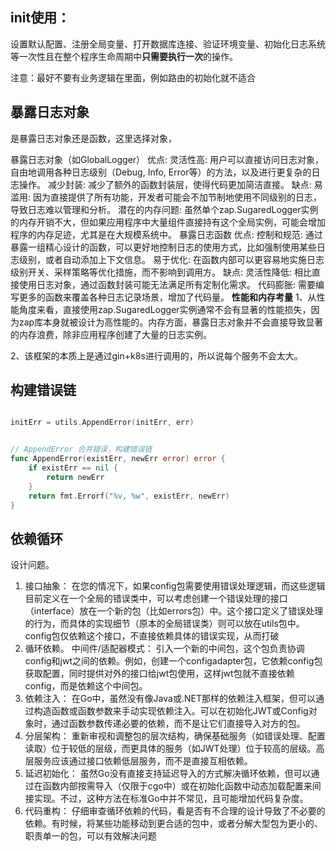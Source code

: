 ## init使用：
设置默认配置、注册全局变量、打开数据库连接、验证环境变量、初始化日志系统等一次性且在整个程序生命周期中**只需要执行一次**的操作。

注意：最好不要有业务逻辑在里面，例如路由的初始化就不适合





## 暴露日志对象

是暴露日志对象还是函数，这里选择对象，

暴露日志对象（如GlobalLogger）
优点:
灵活性高: 用户可以直接访问日志对象，自由地调用各种日志级别（Debug, Info, Error等）的方法，以及进行更复杂的日志操作。
减少封装: 减少了额外的函数封装层，使得代码更加简洁直接。
缺点:
易滥用: 因为直接提供了所有功能，开发者可能会不加节制地使用不同级别的日志，导致日志难以管理和分析。
潜在的内存问题: 虽然单个zap.SugaredLogger实例的内存开销不大，但如果应用程序中大量组件直接持有这个全局实例，可能会增加程序的内存足迹，尤其是在大规模系统中。
暴露日志函数
优点:
控制和规范: 通过暴露一组精心设计的函数，可以更好地控制日志的使用方式，比如强制使用某些日志级别，或者自动添加上下文信息。
易于优化: 在函数内部可以更容易地实施日志级别开关、采样策略等优化措施，而不影响到调用方。
缺点:
灵活性降低: 相比直接使用日志对象，通过函数封装可能无法满足所有定制化需求。
代码膨胀: 需要编写更多的函数来覆盖各种日志记录场景，增加了代码量。
**性能和内存考量**
1、从性能角度来看，直接使用zap.SugaredLogger实例通常不会有显著的性能损失，因为zap库本身就被设计为高性能的。内存方面，暴露日志对象并不会直接导致显著的内存浪费，除非应用程序创建了大量的日志实例。

2、该框架的本质上是通过gin+k8s进行调用的，所以说每个服务不会太大。





## 构建错误链

```go

initErr = utils.AppendError(initErr, err)


// AppendError 合并错误，构建错误链
func AppendError(existErr, newErr error) error {
	if existErr == nil {
		return newErr
	}
	return fmt.Errorf("%v, %w", existErr, newErr)
}

```





## 依赖循环

设计问题。

1. 接口抽象：
   在您的情况下，如果config包需要使用错误处理逻辑，而这些逻辑目前定义在一个全局的错误类中，可以考虑创建一个错误处理的接口（interface）放在一个新的包（比如errors包）中。这个接口定义了错误处理的行为，而具体的实现细节（原本的全局错误类）则可以放在utils包中。
   config包仅依赖这个接口，不直接依赖具体的错误实现，从而打破
2. 循环依赖。
   中间件/适配器模式：
   引入一个新的中间包，这个包负责协调config和jwt之间的依赖。例如，创建一个configadapter包，它依赖config包获取配置，同时提供对外的接口给jwt包使用，这样jwt包就不直接依赖config，而是依赖这个中间包。
3. 依赖注入：
   在Go中，虽然没有像Java或.NET那样的依赖注入框架，但可以通过构造函数或函数参数来手动实现依赖注入。可以在初始化JWT或Config对象时，通过函数参数传递必要的依赖，而不是让它们直接导入对方的包。
4. 分层架构：
   重新审视和调整包的层次结构，确保基础服务（如错误处理、配置读取）位于较低的层级，而更具体的服务（如JWT处理）位于较高的层级。高层服务应该通过接口依赖低层服务，而不是直接互相依赖。
5. 延迟初始化：
   虽然Go没有直接支持延迟导入的方式解决循环依赖，但可以通过在函数内部按需导入（仅限于cgo中）或在初始化函数中动态加载配置来间接实现。不过，这种方法在标准Go中并不常见，且可能增加代码复杂度。
6. 代码重构：
   仔细审查循环依赖的代码，看是否有不合理的设计导致了不必要的依赖。有时候，将某些功能移动到更合适的包中，或者分解大型包为更小的、职责单一的包，可以有效解决问题
